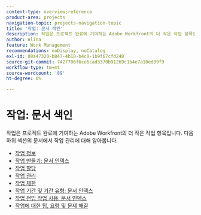 ```yaml
---
content-type: overview;reference
product-area: projects
navigation-topic: projects-navigation-topic
title: '작업: 문서 색인'
description: 작업은 프로젝트 완료에 기여하는 Adobe Workfront의 더 작은 작업 항목입니다. 작업 관리에 대한 자세한 내용은 다음 문서를 참조하십시오.
author: Alina
feature: Work Management
recommendations: noDisplay, noCatalog
exl-id: 08a47320-b847-4b18-b4c0-1b9f67cfd248
source-git-commit: 7427706f6ce6cad3370b91269c1b4e7a10ed09f9
workflow-type: tm+mt
source-wordcount: '89'
ht-degree: 0%

---
```


# 작업: 문서 색인

<!--Audited: 01/2024-->

작업은 프로젝트 완료에 기여하는 Adobe Workfront의 더 작은 작업 항목입니다. 다음 하위 섹션의 문서에서 작업 관리에 대해 알아봅니다.

* [작업 정보](../../manage-work/tasks/task-information/task-information.md)
* [작업 만들기: 문서 인덱스](../../manage-work/tasks/create-tasks/create-tasks-overview-1.md)
* [작업 할당](../../manage-work/tasks/assign-tasks/assign-tasks-1.md)
* [작업 관리](../../manage-work/tasks/manage-tasks/manage-tasks.md)
* [작업 제한](../../manage-work/tasks/task-constraints/task-constraints.md)
* [작업 기간 및 기간 유형: 문서 인덱스](../../manage-work/tasks/taskdurtn/task-duration-duration-type.md)
* [작업 전임 작업 사용: 문서 인덱스](../../manage-work/tasks/use-prdcssrs/use-task-predecessors.md)
* [작업에 대한 팁, 요령 및 문제 해결](../../manage-work/tasks/tips-tricks-and-troubleshooting/tips-tricks-troubleshooting-tasks.md)
